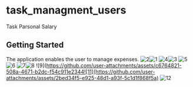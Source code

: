 # task_managment_users

Task Parsonal Salary 

## Getting Started
The application enables the user to manage expenses.
![2](https://github.com/user-attachments/assets/57a36d6f-880b-42f9-b58e-943c09ada537)![1](https://github.com/user-attachments/assets/8338fa1d-659b-4968-9eca-5f9cd65b0d1a)
![4](https://github.com/user-attachments/assets/dd0809a6-3d67-41fe-a8de-a51749fccf08)![3](https://github.com/user-attachments/assets/58589d09-e0da-4aa9-b55f-1f0c21ac809a)
![5](https://github.com/user-attachments/assets/a7e4c492-a405-4ce9-a2a3-ee6013fb189b)![6](https://github.com/user-attachments/assets/1e4cce2e-2a9f-4c1a-baf5-cfbaa6f61dee)
![7](https://github.com/user-attachments/assets/6e849803-e261-410a-b954-95cf9536b351)![8](https://github.com/user-attachments/assets/e3de0a14-4cee-4e3f-ae98-1ba7df13e763)
![9](https://github.com/user-attachments/assets/c6764821-508a-4671-b2dc-f54c911e2344![11](https://github.com/user-attachments/assets/2bed34f5-e925-48d1-a93f-5c1d1f868f5a)
![12](https://github.com/user-attachments/assets/e5f37003-a2d8-4241-a410-93a9b3b44e7b)













